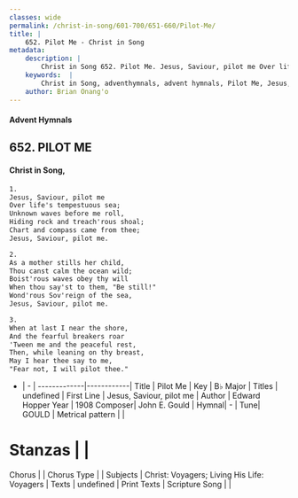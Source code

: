 ```yaml
---
classes: wide
permalink: /christ-in-song/601-700/651-660/Pilot-Me/
title: |
    652. Pilot Me - Christ in Song
metadata:
    description: |
        Christ in Song 652. Pilot Me. Jesus, Saviour, pilot me Over life's tempestuous sea; Unknown waves before me roll, Hiding rock and treach'rous shoal; Chart and compass came from thee; Jesus, Saviour, pilot me.
    keywords:  |
        Christ in Song, adventhymnals, advent hymnals, Pilot Me, Jesus, Saviour, pilot me. 
    author: Brian Onang'o
---
```


#### Advent Hymnals
## 652. PILOT ME
####  Christ in Song,

```txt
1.
Jesus, Saviour, pilot me
Over life's tempestuous sea;
Unknown waves before me roll,
Hiding rock and treach'rous shoal;
Chart and compass came from thee;
Jesus, Saviour, pilot me.

2.
As a mother stills her child,
Thou canst calm the ocean wild;
Boist'rous waves obey thy will
When thou say'st to them, "Be still!"
Wond'rous Sov'reign of the sea,
Jesus, Saviour, pilot me.

3.
When at last I near the shore,
And the fearful breakers roar
'Tween me and the peaceful rest,
Then, while leaning on thy breast,
May I hear thee say to me,
"Fear not, I will pilot thee."

```

- |   -  |
-------------|------------|
Title | Pilot Me |
Key | B♭ Major |
Titles | undefined |
First Line | Jesus, Saviour, pilot me |
Author | Edward Hopper
Year | 1908
Composer| John E. Gould |
Hymnal|  - |
Tune| GOULD |
Metrical pattern | |
# Stanzas |  |
Chorus |  |
Chorus Type |  |
Subjects | Christ: Voyagers; Living His Life: Voyagers |
Texts | undefined |
Print Texts | 
Scripture Song |  |
    
